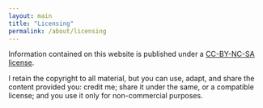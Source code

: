 ```yaml
---
layout: main
title: "Licensing"
permalink: /about/licensing
---
```


Information contained on this website is published under a [CC-BY-NC-SA license](https://creativecommons.org/licenses/by-nc-sa/4.0/).

I retain the copyright to all material, but you can use, adapt, and share the content provided you: credit me; share it under the same, or a compatible license; and you use it only for non-commercial purposes.
